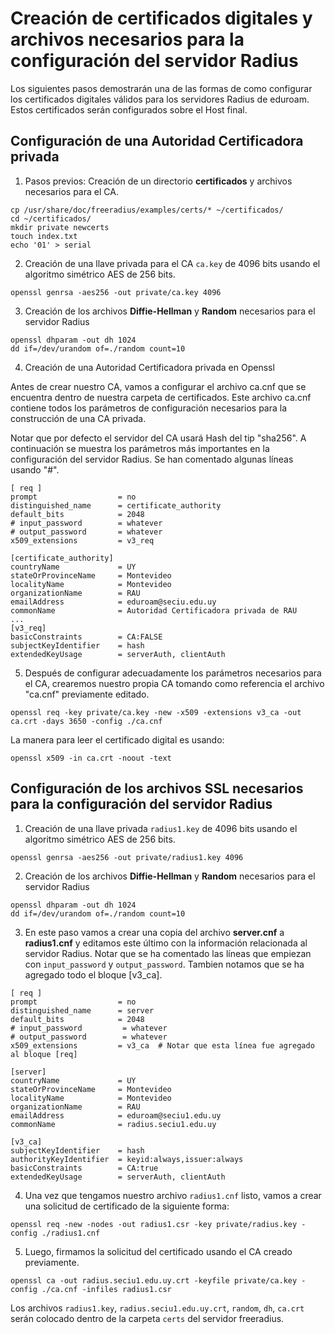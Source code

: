 # Creación de certificados digitales y archivos necesarios para la configuración del servidor Radius

Los siguientes pasos demostrarán una de las formas de como configurar los certificados digitales válidos para los servidores Radius de eduroam. Estos certificados serán configurados sobre el Host final.


## Configuración de una Autoridad Certificadora privada

1. Pasos previos: Creación de un directorio **certificados** y archivos necesarios para el CA.
```
cp /usr/share/doc/freeradius/examples/certs/* ~/certificados/
cd ~/certificados/
mkdir private newcerts 
touch index.txt  
echo '01' > serial 
```
2. Creación de una llave privada para el CA `ca.key` de 4096 bits usando el algoritmo simétrico AES de 256 bits.
```
openssl genrsa -aes256 -out private/ca.key 4096
```
3. Creación de los archivos **Diffie-Hellman** y **Random** necesarios para el servidor Radius
```
openssl dhparam -out dh 1024 
dd if=/dev/urandom of=./random count=10 
```
4. Creación de una Autoridad Certificadora privada en Openssl

Antes de crear nuestro CA, vamos a configurar el archivo ca.cnf que se encuentra dentro de nuestra carpeta de certificados. Este archivo ca.cnf contiene todos los parámetros de configuración necesarios para la construcción de una CA privada.

Notar que por defecto el servidor del CA usará Hash del tip "sha256". A continuación se muestra los parámetros más importantes en la configuración del servidor Radius. Se han comentado algunas líneas usando "#".

```
[ req ]
prompt                  = no
distinguished_name      = certificate_authority
default_bits            = 2048
# input_password        = whatever
# output_password       = whatever
x509_extensions         = v3_req

[certificate_authority]
countryName             = UY
stateOrProvinceName     = Montevideo
localityName            = Montevideo
organizationName        = RAU
emailAddress            = eduroam@seciu.edu.uy
commonName              = Autoridad Certificadora privada de RAU
...
[v3_req]
basicConstraints        = CA:FALSE
subjectKeyIdentifier    = hash
extendedKeyUsage        = serverAuth, clientAuth

```

5. Después de configurar adecuadamente los parámetros necesarios para el CA, crearemos nuestro propia CA tomando como referencia el archivo "ca.cnf" previamente editado.


```
openssl req -key private/ca.key -new -x509 -extensions v3_ca -out ca.crt -days 3650 -config ./ca.cnf
```

La manera para leer el certificado digital es usando:

```
openssl x509 -in ca.crt -noout -text
```
## Configuración de los archivos SSL necesarios para la configuración del servidor Radius

1. Creación de una llave privada `radius1.key` de 4096 bits usando el algoritmo simétrico AES de 256 bits.

```
openssl genrsa -aes256 -out private/radius1.key 4096
```

2. Creación de los archivos **Diffie-Hellman** y **Random** necesarios para el servidor Radius

```
openssl dhparam -out dh 1024 
dd if=/dev/urandom of=./random count=10 
```
3. En este paso vamos a crear una copia del archivo **server.cnf** a **radius1.cnf** y editamos este último con la información relacionada al servidor Radius. Notar que se ha comentado las líneas que empiezan con `input_password` y `output_password`. Tambien notamos que se ha agregado todo el bloque [v3_ca].


```
[ req ]
prompt                  = no
distinguished_name      = server
default_bits            = 2048
# input_password         = whatever
# output_password        = whatever
x509_extensions         = v3_ca  # Notar que esta línea fue agregado al bloque [req]

[server]
countryName             = UY
stateOrProvinceName     = Montevideo
localityName            = Montevideo
organizationName        = RAU
emailAddress            = eduroam@seciu1.edu.uy
commonName              = radius.seciu1.edu.uy

[v3_ca]
subjectKeyIdentifier    = hash
authorityKeyIdentifier  = keyid:always,issuer:always
basicConstraints        = CA:true
extendedKeyUsage        = serverAuth, clientAuth

```
4. Una vez que tengamos nuestro archivo `radius1.cnf` listo, vamos a crear una solicitud de certificado de la siguiente forma:

```
openssl req -new -nodes -out radius1.csr -key private/radius.key -config ./radius1.cnf
```

5. Luego, firmamos la solicitud del certificado usando el CA creado previamente.

```
openssl ca -out radius.seciu1.edu.uy.crt -keyfile private/ca.key -config ./ca.cnf -infiles radius1.csr 
```

Los archivos `radius1.key`, `radius.seciu1.edu.uy.crt`, `random`, `dh`, `ca.crt` serán colocado dentro de la carpeta `certs` del servidor freeradius.




